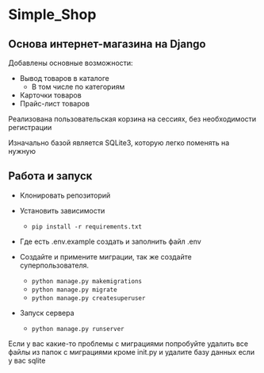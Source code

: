 # Simple_Shop
## Основа интернет-магазина на Django
Добавлены основные возможности:
- Вывод товаров в каталоге
  - В том числе по категориям
- Карточки товаров
- Прайс-лист товаров

Реализована пользовательская корзина на сессиях, без необходимости регистрации

Изначально базой является SQLite3, которую легко поменять на нужную

## Работа и запуск
- Клонировать репозиторий
- Установить зависимости

  - `pip install -r requirements.txt`
  
- Где есть .env.example создать и заполнить файл .env

- Создайте и примените миграции, так же создайте суперпользователя.

   - `python manage.py makemigrations`
   - `python manage.py migrate`
   - `python manage.py createsuperuser`
   
 - Запуск сервера
   - `python manage.py runserver`

Если у вас какие-то проблемы с миграциями попробуйте удалить все файлы из папок с миграциями кроме init.py и удалите базу данных если у вас sqlite
